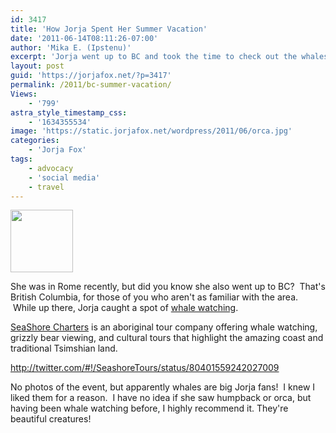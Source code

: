 ```yaml
---
id: 3417
title: 'How Jorja Spent Her Summer Vacation'
date: '2011-06-14T08:11:26-07:00'
author: 'Mika E. (Ipstenu)'
excerpt: 'Jorja went up to BC and took the time to check out the whales.  The whales checked her out too.'
layout: post
guid: 'https://jorjafox.net/?p=3417'
permalink: /2011/bc-summer-vacation/
Views:
    - '799'
astra_style_timestamp_css:
    - '1634355534'
image: 'https://static.jorjafox.net/wordpress/2011/06/orca.jpg'
categories:
    - 'Jorja Fox'
tags:
    - advocacy
    - 'social media'
    - travel
---
```


<img class="alignleft size-thumbnail wp-image-3418" title="orca" src="//static.jorjafox.net/wordpress/2011/06/orca-100x100.jpg" alt="" width="100" height="100" />

She was in Rome recently, but did you know she also went up to BC?  That's British Columbia, for those of you who aren't as familiar with the area.  While up there, Jorja caught a spot of <a href="http://www.seashorecharters.com/whalewatching.php">whale watching</a>.

<a href="http://www.seashorecharters.com/">SeaShore Charters</a> is an aboriginal tour company offering whale watching, grizzly bear viewing, and cultural tours that highlight the amazing coast and traditional Tsimshian land.

http://twitter.com/#!/SeashoreTours/status/80401559242027009

No photos of the event, but apparently whales are big Jorja fans!  I knew I liked them for a reason.  I have no idea if she saw humpback or orca, but having been whale watching before, I highly recommend it. They're beautiful creatures!